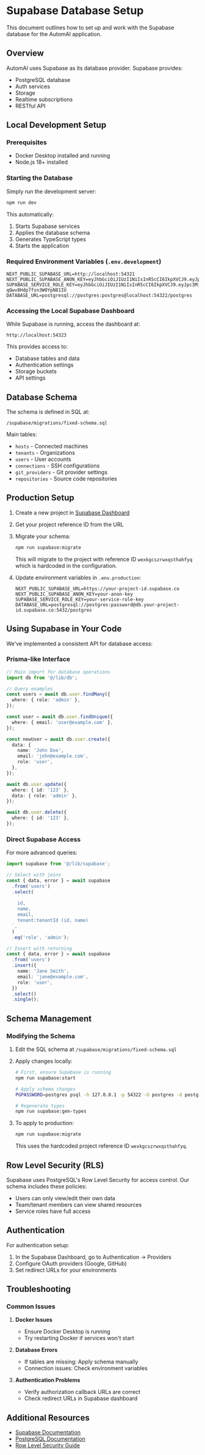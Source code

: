 # Supabase Database Setup

This document outlines how to set up and work with the Supabase database for the AutomAI application.

## Overview

AutomAI uses Supabase as its database provider. Supabase provides:

- PostgreSQL database
- Auth services
- Storage
- Realtime subscriptions
- RESTful API

## Local Development Setup

### Prerequisites

- Docker Desktop installed and running
- Node.js 18+ installed

### Starting the Database

Simply run the development server:

```bash
npm run dev
```

This automatically:

1. Starts Supabase services
2. Applies the database schema
3. Generates TypeScript types
4. Starts the application

### Required Environment Variables (`.env.development`)

```
NEXT_PUBLIC_SUPABASE_URL=http://localhost:54321
NEXT_PUBLIC_SUPABASE_ANON_KEY=eyJhbGciOiJIUzI1NiIsInR5cCI6IkpXVCJ9.eyJpc3MiOiJzdXBhYmFzZS1kZW1vIiwicm9sZSI6ImFub24iLCJleHAiOjE5ODM4MTI5OTZ9.CRXP1A7WOeoJeXxjNni43kdQwgnWNReilDMblYTn_I0
SUPABASE_SERVICE_ROLE_KEY=eyJhbGciOiJIUzI1NiIsInR5cCI6IkpXVCJ9.eyJpc3MiOiJzdXBhYmFzZS1kZW1vIiwicm9sZSI6InNlcnZpY2Vfcm9sZSIsImV4cCI6MTk4MzgxMjk5Nn0.EGIM96RAZx35lJzdJsyH-qQwv8Hdp7fsn3W0YpN81IU
DATABASE_URL=postgresql://postgres:postgres@localhost:54322/postgres
```

### Accessing the Local Supabase Dashboard

While Supabase is running, access the dashboard at:

```
http://localhost:54323
```

This provides access to:

- Database tables and data
- Authentication settings
- Storage buckets
- API settings

## Database Schema

The schema is defined in SQL at:

```
/supabase/migrations/fixed-schema.sql
```

Main tables:

- `hosts` - Connected machines
- `tenants` - Organizations
- `users` - User accounts
- `connections` - SSH configurations
- `git_providers` - Git provider settings
- `repositories` - Source code repositories

## Production Setup

1. Create a new project in [Supabase Dashboard](https://app.supabase.com/)

2. Get your project reference ID from the URL

3. Migrate your schema:

   ```bash
   npm run supabase:migrate
   ```

   This will migrate to the project with reference ID `wexkgcszrwxqsthahfyq` which is hardcoded in the configuration.

4. Update environment variables in `.env.production`:
   ```
   NEXT_PUBLIC_SUPABASE_URL=https://your-project-id.supabase.co
   NEXT_PUBLIC_SUPABASE_ANON_KEY=your-anon-key
   SUPABASE_SERVICE_ROLE_KEY=your-service-role-key
   DATABASE_URL=postgresql://postgres:password@db.your-project-id.supabase.co:5432/postgres
   ```

## Using Supabase in Your Code

We've implemented a consistent API for database access:

### Prisma-like Interface

```typescript
// Main import for database operations
import db from '@/lib/db';

// Query examples
const users = await db.user.findMany({
  where: { role: 'admin' },
});

const user = await db.user.findUnique({
  where: { email: 'user@example.com' },
});

const newUser = await db.user.create({
  data: {
    name: 'John Doe',
    email: 'john@example.com',
    role: 'user',
  },
});

await db.user.update({
  where: { id: '123' },
  data: { role: 'admin' },
});

await db.user.delete({
  where: { id: '123' },
});
```

### Direct Supabase Access

For more advanced queries:

```typescript
import supabase from '@/lib/supabase';

// Select with joins
const { data, error } = await supabase
  .from('users')
  .select(
    `
    id, 
    name, 
    email, 
    tenant:tenantId (id, name)
  `,
  )
  .eq('role', 'admin');

// Insert with returning
const { data, error } = await supabase
  .from('users')
  .insert({
    name: 'Jane Smith',
    email: 'jane@example.com',
    role: 'user',
  })
  .select()
  .single();
```

## Schema Management

### Modifying the Schema

1. Edit the SQL schema at `/supabase/migrations/fixed-schema.sql`
2. Apply changes locally:

   ```bash
   # First, ensure Supabase is running
   npm run supabase:start

   # Apply schema changes
   PGPASSWORD=postgres psql -h 127.0.0.1 -p 54322 -U postgres -d postgres -f supabase/migrations/fixed-schema.sql

   # Regenerate types
   npm run supabase:gen-types
   ```

3. To apply to production:

   ```bash
   npm run supabase:migrate
   ```

   This uses the hardcoded project reference ID `wexkgcszrwxqsthahfyq`.

## Row Level Security (RLS)

Supabase uses PostgreSQL's Row Level Security for access control. Our schema includes these policies:

- Users can only view/edit their own data
- Team/tenant members can view shared resources
- Service roles have full access

## Authentication

For authentication setup:

1. In the Supabase Dashboard, go to Authentication → Providers
2. Configure OAuth providers (Google, GitHub)
3. Set redirect URLs for your environments

## Troubleshooting

### Common Issues

1. **Docker Issues**

   - Ensure Docker Desktop is running
   - Try restarting Docker if services won't start

2. **Database Errors**

   - If tables are missing: Apply schema manually
   - Connection issues: Check environment variables

3. **Authentication Problems**
   - Verify authorization callback URLs are correct
   - Check redirect URLs in Supabase dashboard

## Additional Resources

- [Supabase Documentation](https://supabase.com/docs)
- [PostgreSQL Documentation](https://www.postgresql.org/docs/)
- [Row Level Security Guide](https://supabase.com/docs/guides/auth/row-level-security)

